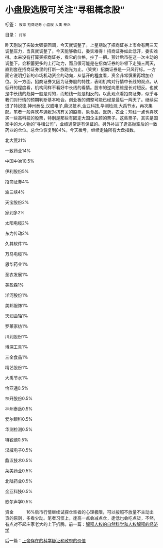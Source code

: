 # 小盘股选股可关注“寻租概念股”

标签： `股票` `招商证券` `小盘股` `大禹` `泰岳` 

目录： `打印`

昨天刚说了突破太强要回调，今天就调整了。上星期说了招商证券上市会有两三天调整压力，当真就调整了。今天能够收红，委实难得！招商证券如此低开，委实难得。本来没有打算买招商证券，看它的价格，抄了一把。预计后市在这一次主动的调整下，会积蓄更多的上行动力，而且很可能是在招商证券的带领下走强三两天，直到套在招商证券里的打新一族跑光为止。（笑笑）招商证券是一只风行标。一方面它说明打新的市场机动资金的动向，从低开的程度看，资金非常慎重再增加仓位。另一方面，招商证券又因为证券股的特性，表明机构对行情中长线的观点。从低开的程度看，机构同样不看好中长线的看情。股市的逆向思维是长对短反。也就是中长线的趋势一般是对的，而短线一般是相反的。以此观点看招商证券，似乎与我们对行情的预期判断基本吻合。创业板的调整可能已经是最后一两天了。继续买进了特锐德,神州泰岳,汉威电子,鼎汉技术,金亚科技,华测检测,大禹节水，再次集邮。笔者一般喜欢与通胀对抗有关的股票，象食品，医药，农业；短线一点也喜欢买一些高科技的股票，特别是那些有固定大国企主顾的票子。这些票子，其实是国家中的大人物的“寻租公司”，业绩通常是有保证的。另外补进了逢高抛空后的一致药业的仓位。总仓位恢复到84%。今天微亏，继续走输所有大盘指数。

北大荒21%

一致药业14%

中国中冶10.5%

伊利股份5%

招商证券4%

渝三峡4%

天宝股份2%

家润多2%

太阳电缆2%

东力传动2%

久其软件1%

万马电缆1%

恩华药业1%

圣农发展1%

美盈森1%

洋河股份1%

美邦服饰1%

天润曲轴1%

罗莱家纺1%

川润股份1%

博深工具1%

三全食品1%

精艺股份1%

大禹节水1%

怡亚通0.5%

神开股份0.5%

神州泰岳0.5%

爱尔眼科0.5%

华测检测0.5%

特锐德0.5%

汉威电子0.5%

鼎汉技术0.5%

莱美药业0.5%

北陆药业0.5%

金亚科技0.5%

歌尔声学0.5%

资金　　　16%后市行情继续试探仓空者的心理极限，可以按照不放量不主动出货的原则，多看少动。笔者习惯上，逢高一点会减点仓，逢低也会吃点货，不然，有点对不起庄家老大的上下折腾。前一篇：[解释人权的自然科学和人权解释的经济学](../../../2009/11/16/解释人权的自然科学和人权解释的经济学.md)

后一篇：[上帝存在的科学疑证和政府的价值](../../../2009/11/17/上帝存在的科学疑证和政府的价值.md)